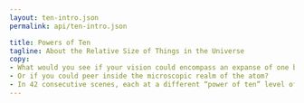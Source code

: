 ```yaml
---
layout: ten-intro.json
permalink: api/ten-intro.json

title: Powers of Ten
tagline: About the Relative Size of Things in the Universe
copy:
- What would you see if your vision could encompass an expanse of one billion light years?
- Or if you could peer inside the microscopic realm of the atom?
- In 42 consecutive scenes, each at a different “power of ten” level of magnification, you will travel from the breathtakingly vast to the extraordinarily small.
---
```

